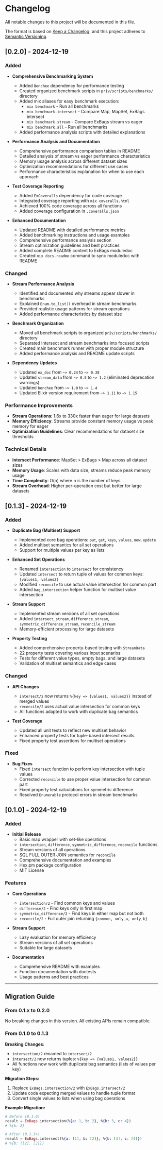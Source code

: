 # Changelog

All notable changes to this project will be documented in this file.

The format is based on [Keep a Changelog](https://keepachangelog.com/en/1.0.0/),
and this project adheres to [Semantic Versioning](https://semver.org/spec/v2.0.0.html).

## [0.2.0] - 2024-12-19

### Added
- **Comprehensive Benchmarking System**
  - Added `Benchee` dependency for performance testing
  - Created organized benchmark scripts in `priv/scripts/benchmarks/` directory
  - Added mix aliases for easy benchmark execution:
    - `mix benchmark` - Run all benchmarks
    - `mix benchmark.intersect` - Compare Map, MapSet, ExBags intersect
    - `mix benchmark.stream` - Compare ExBags stream vs eager
    - `mix benchmark.all` - Run all benchmarks
  - Added performance analysis scripts with detailed explanations

- **Performance Analysis and Documentation**
  - Comprehensive performance comparison tables in README
  - Detailed analysis of stream vs eager performance characteristics
  - Memory usage analysis across different dataset sizes
  - Optimization recommendations for different use cases
  - Performance characteristics explanation for when to use each approach

- **Test Coverage Reporting**
  - Added `ExCoveralls` dependency for code coverage
  - Integrated coverage reporting with `mix coveralls.html`
  - Achieved 100% code coverage across all functions
  - Added coverage configuration in `.coveralls.json`

- **Enhanced Documentation**
  - Updated README with detailed performance metrics
  - Added benchmarking instructions and usage examples
  - Comprehensive performance analysis section
  - Stream optimization guidelines and best practices
  - Added complete README content to ExBags moduledoc
  - Created `mix docs.readme` command to sync moduledoc with README

### Changed
- **Stream Performance Analysis**
  - Identified and documented why streams appear slower in benchmarks
  - Explained `Enum.to_list()` overhead in stream benchmarks
  - Provided realistic usage patterns for stream operations
  - Added performance characteristics by dataset size

- **Benchmark Organization**
  - Moved all benchmark scripts to organized `priv/scripts/benchmarks/` directory
  - Separated intersect and stream benchmarks into focused scripts
  - Created main benchmark runner with proper module structure
  - Added performance analysis and README update scripts

- **Dependency Updates**
  - Updated `ex_doc` from `~> 0.24` to `~> 0.38`
  - Updated `stream_data` from `~> 0.5` to `~> 1.2` (eliminated deprecation warnings)
  - Updated `benchee` from `~> 1.0` to `~> 1.4`
  - Updated Elixir version requirement from `~> 1.11` to `~> 1.15`

### Performance Improvements
- **Stream Operations**: 1.6x to 330x faster than eager for large datasets
- **Memory Efficiency**: Streams provide constant memory usage vs peak memory for eager
- **Optimization Guidelines**: Clear recommendations for dataset size thresholds

### Technical Details
- **Intersect Performance**: MapSet > ExBags > Map across all dataset sizes
- **Memory Usage**: Scales with data size, streams reduce peak memory usage
- **Time Complexity**: O(n) where n is the number of keys
- **Stream Overhead**: Higher per-operation cost but better for large datasets

## [0.1.3] - 2024-12-19

### Added
- **Duplicate Bag (Multiset) Support**
  - Implemented core bag operations: `put`, `get`, `keys`, `values`, `new`, `update`
  - Added multiset semantics for all set operations
  - Support for multiple values per key as lists

- **Enhanced Set Operations**
  - Renamed `intersection` to `intersect` for consistency
  - Updated `intersect` to return tuple of values for common keys: `{values1, values2}`
  - Modified `reconcile` to use actual value intersection for common part
  - Added `bag_intersection` helper function for multiset value intersection

- **Stream Support**
  - Implemented stream versions of all set operations
  - Added `intersect_stream`, `difference_stream`, `symmetric_difference_stream`, `reconcile_stream`
  - Memory-efficient processing for large datasets

- **Property Testing**
  - Added comprehensive property-based testing with `StreamData`
  - 22 property tests covering various input scenarios
  - Tests for different value types, empty bags, and large datasets
  - Validation of multiset semantics and edge cases

### Changed
- **API Changes**
  - `intersect/2` now returns `%{key => {values1, values2}}` instead of merged values
  - `reconcile/2` uses actual value intersection for common keys
  - All functions adapted to work with duplicate bag semantics

- **Test Coverage**
  - Updated all unit tests to reflect new multiset behavior
  - Enhanced property tests for tuple-based intersect results
  - Fixed property test assertions for multiset operations

### Fixed
- **Bug Fixes**
  - Fixed `intersect` function to perform key intersection with tuple values
  - Corrected `reconcile` to use proper value intersection for common part
  - Fixed property test calculations for symmetric difference
  - Resolved `Enumerable` protocol errors in stream benchmarks

## [0.1.0] - 2024-12-19

### Added
- **Initial Release**
  - Basic map wrapper with set-like operations
  - `intersection`, `difference`, `symmetric_difference`, `reconcile` functions
  - Stream versions of all operations
  - SQL FULL OUTER JOIN semantics for `reconcile`
  - Comprehensive documentation and examples
  - Hex.pm package configuration
  - MIT License

### Features
- **Core Operations**
  - `intersection/2` - Find common keys and values
  - `difference/2` - Find keys only in first map
  - `symmetric_difference/2` - Find keys in either map but not both
  - `reconcile/2` - Full outer join returning `{common, only_a, only_b}`

- **Stream Support**
  - Lazy evaluation for memory efficiency
  - Stream versions of all set operations
  - Suitable for large datasets

- **Documentation**
  - Comprehensive README with examples
  - Function documentation with doctests
  - Usage patterns and best practices

---

## Migration Guide

### From 0.1.x to 0.2.0

No breaking changes in this version. All existing APIs remain compatible.

### From 0.1.0 to 0.1.3

**Breaking Changes:**
- `intersection/2` renamed to `intersect/2`
- `intersect/2` now returns tuples: `%{key => {values1, values2}}`
- All functions now work with duplicate bag semantics (lists of values per key)

**Migration Steps:**
1. Replace `ExBags.intersection/2` with `ExBags.intersect/2`
2. Update code expecting merged values to handle tuple format
3. Convert single values to lists when using bag operations

**Example Migration:**
```elixir
# Before (0.1.0)
result = ExBags.intersection(%{a: 1, b: 2}, %{b: 3, c: 4})
# %{b: 2}

# After (0.1.3+)
result = ExBags.intersect(%{a: [1], b: [2]}, %{b: [3], c: [4]})
# %{b: {[2], [3]}}
```

